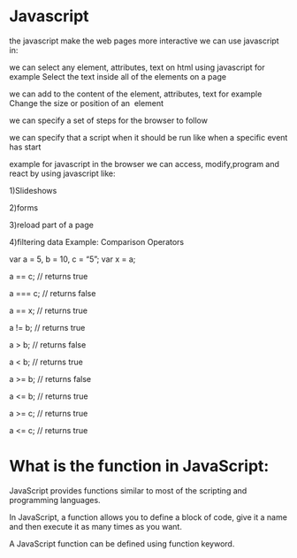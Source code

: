 # Javascript
the javascript make the web pages more interactive we can use javascript in:

we can select any element, attributes, text on html using javascript for example Select the text inside all of the <hl> elements on a page

we can add to the content of the element, attributes, text for example Change the size or position of an <img> element

we can specify a set of steps for the browser to follow

we can specify that a script when it should be run like when a specific event has start

example for javascript in the browser
we can access, modify,program and react by using javascript like:

1)Slideshows

2)forms

3)reload part of a page

4)filtering data
Example: Comparison Operators

var a = 5, b = 10, c = “5”; var x = a;

a == c; // returns true

a === c; // returns false

a == x; // returns true

a != b; // returns true

a > b; // returns false

a < b; // returns true

a >= b; // returns false

a <= b; // returns true

a >= c; // returns true

a <= c; // returns true

# What is the function in JavaScript:
JavaScript provides functions similar to most of the scripting and programming languages.

In JavaScript, a function allows you to define a block of code, give it a name and then execute it as many times as you want.

A JavaScript function can be defined using function keyword.